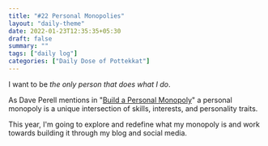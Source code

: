 ```yaml
---
title: "#22 Personal Monopolies"
layout: "daily-theme"
date: 2022-01-23T12:35:35+05:30
draft: false
summary: ""
tags: ["daily log"]
categories: ["Daily Dose of Pottekkat"]
---
```


I want to be _the only person that does what I do_.

As Dave Perell mentions in "[Build a Personal Monopoly](https://perell.com/note/build-a-personal-monopoly/)" a personal monopoly is a unique intersection of skills, interests, and personality traits.

This year, I'm going to explore and redefine what my monopoly is and work towards building it through my blog and social media.
